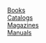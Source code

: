 [Books](Books/index.html)<br>
[Catalogs](Catalogs/index.html)<br>
[Magazines](Magazines/index.html)<br>
[Manuals](Manuals/index.html)<br>
